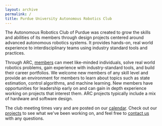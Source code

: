```yaml
---
layout: archive
permalink: /
title: Purdue University Autonomous Robotics Club
---
```


The Autonomous Robotics Club of Purdue was created to grow the skills and abilities of its members through design projects centered around advanced autonomous robotics systems. It provides hands-on, real world experience to interdisciplinary teams using industry standard tools and practices.

Through ARC, [members]({{site.url}}/members/) can meet like-minded individuals, solve real world robotics problems, gain experience with industry-standard tools, and build their career portfolios. We welcome new members of any skill level and provide an environment for members to learn about topics such as state estimation, control algorithms, and machine learning. New members have opportunities for leadership early on and can gain in depth experience working on projects that interest them. ARC projects typically include a mix of hardware and software design.

The club meeting times vary and are posted on our [calendar]({{site.url}}/calendar/). Check out our [projects]({{site.url}}/projects/) to see what we've been working on, and feel free to [contact us]({{site.url}}/contact/) with any questions.
